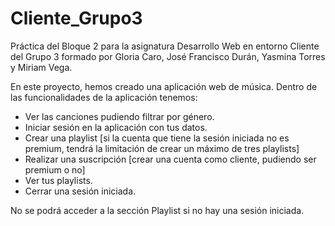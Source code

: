 # Cliente_Grupo3
Práctica del Bloque 2 para la asignatura Desarrollo Web en entorno Cliente del Grupo 3 formado por Gloria Caro, José Francisco Durán, Yasmina Torres y Miriam Vega.

En este proyecto, hemos creado una aplicación web de música.
Dentro de las funcionalidades de la aplicación tenemos:
  - Ver las canciones pudiendo filtrar por género.
  - Iniciar sesión en la aplicación con tus datos.
  - Crear una playlist [si la cuenta que tiene la sesión iniciada no es premium, tendrá la limitación de crear un máximo de tres playlists]
  - Realizar una suscripción [crear una cuenta como cliente, pudiendo ser premium o no]
  - Ver tus playlists.
  - Cerrar una sesión iniciada.

No se podrá acceder a la sección Playlist si no hay una sesión iniciada.